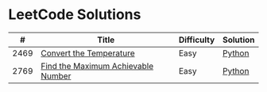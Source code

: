 # LeetCode Solutions

| #    | Title                              | Difficulty | Solution |
|------|------------------------------------|------------|----------|
| 2469 | [Convert the Temperature](https://leetcode.com/problems/convert-the-temperature/) | Easy | [Python](./python/math/easy/2469-convert_the_temperature.py) |
| 2769 | [Find the Maximum Achievable Number](https://leetcode.com/problems/find-the-maximum-achievable-number/) | Easy | [Python](./python/math/easy/2769_find_the_maximum_achievable_number.py) |
